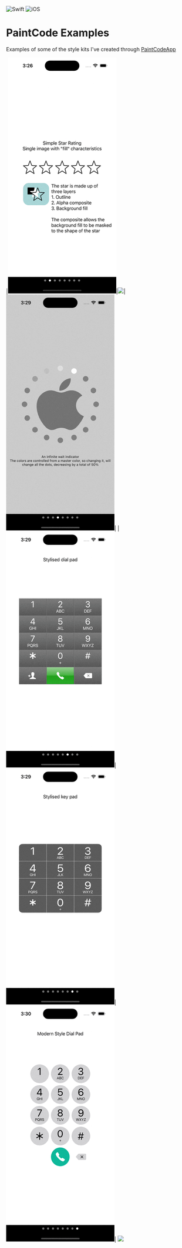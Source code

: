 ![Swift](https://img.shields.io/badge/Swift-5.0-orange) ![iOS](https://img.shields.io/badge/iOS-12.0-orange)

#  PaintCode Examples

Examples of some of the style kits I've created through [PaintCodeApp](https://www.paintcodeapp.com) 

|![](Snapshots/Stars.gif)|![](Snapshots/Battery.gif)|![](Snapshots/InfinateWait.gif)|
|![](Snapshots/DialPad01.gif)|![](Snapshots/DialPad02.gif)|![](Snapshots/DialPad03.gif)|
![](Snapshots/SplitImages.png)
